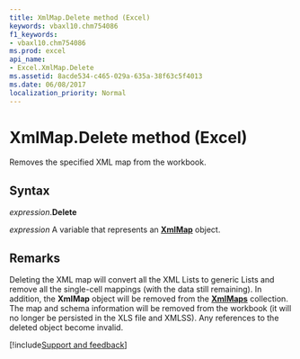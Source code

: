 ```yaml
---
title: XmlMap.Delete method (Excel)
keywords: vbaxl10.chm754086
f1_keywords:
- vbaxl10.chm754086
ms.prod: excel
api_name:
- Excel.XmlMap.Delete
ms.assetid: 8acde534-c465-029a-635a-38f63c5f4013
ms.date: 06/08/2017
localization_priority: Normal
---
```



# XmlMap.Delete method (Excel)

Removes the specified XML map from the workbook.


## Syntax

_expression_.**Delete**

_expression_ A variable that represents an **[XmlMap](Excel.XmlMap.md)** object.


## Remarks

Deleting the XML map will convert all the XML Lists to generic Lists and remove all the single-cell mappings (with the data still remaining). In addition, the **XmlMap** object will be removed from the **[XmlMaps](Excel.XmlMaps.md)** collection. The map and schema information will be removed from the workbook (it will no longer be persisted in the XLS file and XMLSS). Any references to the deleted object become invalid.




[!include[Support and feedback](~/includes/feedback-boilerplate.md)]